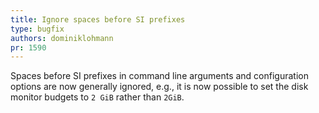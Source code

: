 ```yaml
---
title: Ignore spaces before SI prefixes
type: bugfix
authors: dominiklohmann
pr: 1590
---
```


Spaces before SI prefixes in command line arguments and configuration options
are now generally ignored, e.g., it is now possible to set the disk monitor
budgets to `2 GiB` rather than `2GiB`.

